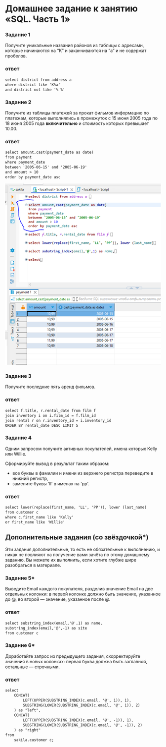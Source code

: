 # Домашнее задание к занятию «SQL. Часть 1»

### Задание 1

Получите уникальные названия районов из таблицы с адресами, которые начинаются на “K” и заканчиваются на “a” и не содержат пробелов.

### ответ
```mysql
select district from address a 
where district like 'K%a'
and district not like '% %'
```

### Задание 2

Получите из таблицы платежей за прокат фильмов информацию по платежам, которые выполнялись в промежуток с 15 июня 2005 года по 18 июня 2005 года **включительно** и стоимость которых превышает 10.00.

### ответ
```mysql
select amount,cast(payment_date as date) 
from payment
where payment_date 
between '2005-06-15' and '2005-06-19'
and amount > 10
order by payment_date asc 
```

![alt text](https://github.com/Kovrei/home_work/blob/main/sdbsql/04-db/img/12-03-02.PNG?raw=true)

### Задание 3

Получите последние пять аренд фильмов.

### ответ
```mysql
select f.title, r.rental_date from film f 
join inventory i on i.film_id = f.film_id 
join rental r on r.inventory_id = i.inventory_id 
ORDER BY rental_date DESC LIMIT 5
```

### Задание 4

Одним запросом получите активных покупателей, имена которых Kelly или Willie. 

Сформируйте вывод в результат таким образом:
- все буквы в фамилии и имени из верхнего регистра переведите в нижний регистр,
- замените буквы 'll' в именах на 'pp'.

### ответ
```mysql
select lower(replace(first_name, 'LL', 'PP')), lower (last_name)
from customer c  
where c.first_name like 'Kelly' 
or first_name like 'Willie'
```

## Дополнительные задания (со звёздочкой*)
Эти задания дополнительные, то есть не обязательные к выполнению, и никак не повлияют на получение вами зачёта по этому домашнему заданию. Вы можете их выполнить, если хотите глубже шире разобраться в материале.

### Задание 5*

Выведите Email каждого покупателя, разделив значение Email на две отдельных колонки: в первой колонке должно быть значение, указанное до @, во второй — значение, указанное после @.

### ответ
```mysql
select substring_index(email,'@',1) as name,
substring_index(email,'@',-1) as site
from customer c 
```

### Задание 6*

Доработайте запрос из предыдущего задания, скорректируйте значения в новых колонках: первая буква должна быть заглавной, остальные — строчными.

### ответ
```mysql
select
	CONCAT(
		LEFT(UPPER(SUBSTRING_INDEX(c.email, '@', 1)), 1), 
		SUBSTRING(LOWER(SUBSTRING_INDEX(c.email, '@', 1)), 2)
	) as "left",
	CONCAT(
		LEFT(UPPER(SUBSTRING_INDEX(c.email, '@', -1)), 1), 
		SUBSTRING(LOWER(SUBSTRING_INDEX(c.email, '@', -1)), 2)
	) as "right"
from
	sakila.customer c;
```
